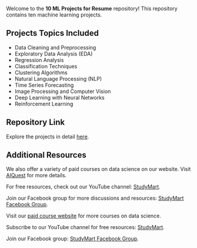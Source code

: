 <!DOCTYPE html>
<html>
<head>
  <title>10 ML Projects.</title>
</head>
<body>
 
  <p>Welcome to the <strong>10 ML Projects for Resume</strong> repository! This repository contains ten machine learning projects.</p>

  <h2>Projects Topics Included</h2>
  <ul>
    <li>Data Cleaning and Preprocessing</li>
    <li>Exploratory Data Analysis (EDA)</li>
    <li>Regression Analysis</li>
    <li>Classification Techniques</li>
    <li>Clustering Algorithms</li>
    <li>Natural Language Processing (NLP)</li>
    <li>Time Series Forecasting</li>
    <li>Image Processing and Computer Vision</li>
    <li>Deep Learning with Neural Networks</li>
    <li>Reinforcement Learning</li>
  </ul>

  <h2>Repository Link</h2>
  <p>Explore the projects in detail <a href="https://github.com/rashakil-ds/10-ML-Projects-for-Resume" target="_blank">here</a>.</p>

  <h2>Additional Resources</h2>
  <p>We also offer a variety of paid courses on data science on our website. Visit <a href="https://aiquest.org/" target="_blank">AIQuest</a> for more details.</p>
  <p>For free resources, check out our YouTube channel: <a href="https://www.youtube.com/StudyMart" target="_blank">StudyMart</a>.</p>
  <p>Join our Facebook group for more discussions and resources: <a href="https://www.facebook.com/groups/StudyMart" target="_blank">StudyMart Facebook Group</a>.</p>

  <footer>
    <p>Visit our <a href="https://aiquest.org/" target="_blank">paid course website</a> for more courses on data science.</p>
    <p>Subscribe to our YouTube channel for free resources: <a href="https://www.youtube.com/StudyMart" target="_blank">StudyMart</a>.</p>
    <p>Join our Facebook group: <a href="https://www.facebook.com/groups/StudyMart" target="_blank">StudyMart Facebook Group</a>.</p>
  </footer>
</body>
</html>
